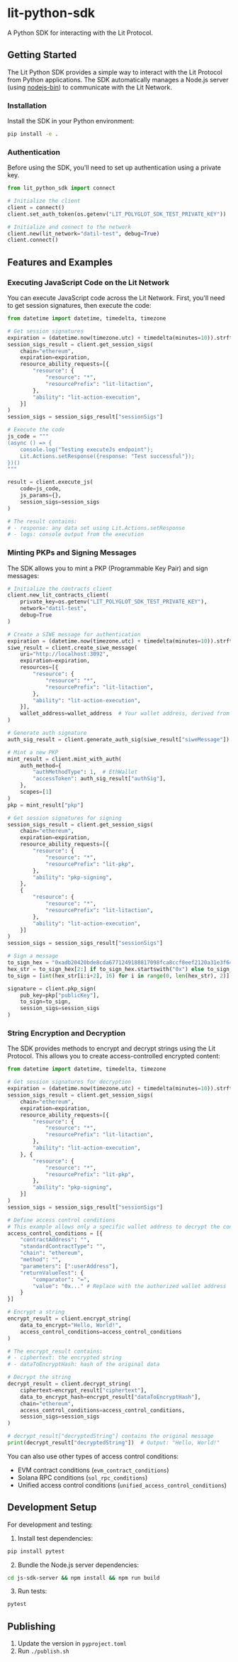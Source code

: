 # lit-python-sdk

A Python SDK for interacting with the Lit Protocol.

## Getting Started

The Lit Python SDK provides a simple way to interact with the Lit Protocol from Python applications. The SDK automatically manages a Node.js server (using [nodejs-bin](https://pypi.org/project/nodejs-bin/)) to communicate with the Lit Network.

### Installation

Install the SDK in your Python environment:

```bash
pip install -e .
```

### Authentication

Before using the SDK, you'll need to set up authentication using a private key.

```python
from lit_python_sdk import connect

# Initialize the client
client = connect()
client.set_auth_token(os.getenv("LIT_POLYGLOT_SDK_TEST_PRIVATE_KEY"))

# Initialize and connect to the network
client.new(lit_network="datil-test", debug=True)
client.connect()
```

## Features and Examples

### Executing JavaScript Code on the Lit Network

You can execute JavaScript code across the Lit Network. First, you'll need to get session signatures, then execute the code:

```python
from datetime import datetime, timedelta, timezone

# Get session signatures
expiration = (datetime.now(timezone.utc) + timedelta(minutes=10)).strftime("%Y-%m-%dT%H:%M:%SZ")
session_sigs_result = client.get_session_sigs(
    chain="ethereum",
    expiration=expiration,
    resource_ability_requests=[{
        "resource": {
            "resource": "*",
            "resourcePrefix": "lit-litaction",
        },
        "ability": "lit-action-execution",
    }]
)
session_sigs = session_sigs_result["sessionSigs"]

# Execute the code
js_code = """
(async () => {
    console.log("Testing executeJs endpoint");
    Lit.Actions.setResponse({response: "Test successful"});
})()
"""

result = client.execute_js(
    code=js_code,
    js_params={},
    session_sigs=session_sigs
)

# The result contains:
# - response: any data set using Lit.Actions.setResponse
# - logs: console output from the execution
```

### Minting PKPs and Signing Messages

The SDK allows you to mint a PKP (Programmable Key Pair) and sign messages:

```python
# Initialize the contracts client
client.new_lit_contracts_client(
    private_key=os.getenv("LIT_POLYGLOT_SDK_TEST_PRIVATE_KEY"),
    network="datil-test",
    debug=True
)

# Create a SIWE message for authentication
expiration = (datetime.now(timezone.utc) + timedelta(minutes=10)).strftime("%Y-%m-%dT%H:%M:%SZ")
siwe_result = client.create_siwe_message(
    uri="http://localhost:3092",
    expiration=expiration,
    resources=[{
        "resource": {
            "resource": "*",
            "resourcePrefix": "lit-litaction",
        },
        "ability": "lit-action-execution",
    }],
    wallet_address=wallet_address  # Your wallet address, derived from the private key you use for your auth token.
)

# Generate auth signature
auth_sig_result = client.generate_auth_sig(siwe_result["siweMessage"])

# Mint a new PKP
mint_result = client.mint_with_auth(
    auth_method={
        "authMethodType": 1,  # EthWallet
        "accessToken": auth_sig_result["authSig"],
    },
    scopes=[1]
)
pkp = mint_result["pkp"]

# Get session signatures for signing
session_sigs_result = client.get_session_sigs(
    chain="ethereum",
    expiration=expiration,
    resource_ability_requests=[{
        "resource": {
            "resource": "*",
            "resourcePrefix": "lit-pkp",
        },
        "ability": "pkp-signing",
    },
    {
        "resource": {
            "resource": "*",
            "resourcePrefix": "lit-litaction",
        },
        "ability": "lit-action-execution",
    }]
)
session_sigs = session_sigs_result["sessionSigs"]

# Sign a message
to_sign_hex = "0xadb20420bde8cda6771249188817098fca8ccf8eef2120a31e3f64f5812026bf"
hex_str = to_sign_hex[2:] if to_sign_hex.startswith("0x") else to_sign_hex
to_sign = [int(hex_str[i:i+2], 16) for i in range(0, len(hex_str), 2)]

signature = client.pkp_sign(
    pub_key=pkp["publicKey"],
    to_sign=to_sign,
    session_sigs=session_sigs
)
```

### String Encryption and Decryption

The SDK provides methods to encrypt and decrypt strings using the Lit Protocol. This allows you to create access-controlled encrypted content:

```python
from datetime import datetime, timedelta, timezone

# Get session signatures for decryption
expiration = (datetime.now(timezone.utc) + timedelta(minutes=10)).strftime("%Y-%m-%dT%H:%M:%SZ")
session_sigs_result = client.get_session_sigs(
    chain="ethereum",
    expiration=expiration,
    resource_ability_requests=[{
        "resource": {
            "resource": "*",
            "resourcePrefix": "lit-litaction",
        },
        "ability": "lit-action-execution",
    }, {
        "resource": {
            "resource": "*",
            "resourcePrefix": "lit-pkp",
        },
        "ability": "pkp-signing",
    }]
)
session_sigs = session_sigs_result["sessionSigs"]

# Define access control conditions
# This example allows only a specific wallet address to decrypt the content
access_control_conditions = [{
    "contractAddress": "",
    "standardContractType": "",
    "chain": "ethereum",
    "method": "",
    "parameters": [":userAddress"],
    "returnValueTest": {
        "comparator": "=",
        "value": "0x..." # Replace with the authorized wallet address
    }
}]

# Encrypt a string
encrypt_result = client.encrypt_string(
    data_to_encrypt="Hello, World!",
    access_control_conditions=access_control_conditions
)

# The encrypt_result contains:
# - ciphertext: the encrypted string
# - dataToEncryptHash: hash of the original data

# Decrypt the string
decrypt_result = client.decrypt_string(
    ciphertext=encrypt_result["ciphertext"],
    data_to_encrypt_hash=encrypt_result["dataToEncryptHash"],
    chain="ethereum",
    access_control_conditions=access_control_conditions,
    session_sigs=session_sigs
)

# decrypt_result["decryptedString"] contains the original message
print(decrypt_result["decryptedString"])  # Output: "Hello, World!"
```

You can also use other types of access control conditions:

- EVM contract conditions (`evm_contract_conditions`)
- Solana RPC conditions (`sol_rpc_conditions`)
- Unified access control conditions (`unified_access_control_conditions`)

## Development Setup

For development and testing:

1. Install test dependencies:

```bash
pip install pytest
```

2. Bundle the Node.js server dependencies:

```bash
cd js-sdk-server && npm install && npm run build
```

3. Run tests:

```bash
pytest
```

## Publishing

1. Update the version in `pyproject.toml`
2. Run `./publish.sh`

